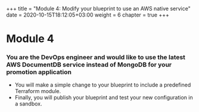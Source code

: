 +++
title = "Module 4: Modify your blueprint to use an AWS native service"
date = 2020-10-15T18:12:05+03:00
weight = 6
chapter = true
+++

# Module 4

### You are the DevOps engineer and would like to use the latest AWS DocumentDB service instead of MongoDB for your promotion application

* You will make a simple change to your blueprint to include a predefined Terraform module.
* Finally, you will publish your blueprint and test your new configuration in a sandbox.
